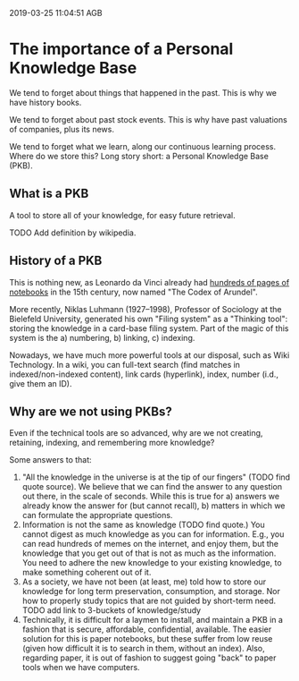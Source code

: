 2019-03-25 11:04:51 AGB

# The importance of a Personal Knowledge Base

We tend to forget about things that happened in the past. This is why we have history books.

We tend to forget about past stock events. This is why have past valuations of companies, plus its news.

We tend to forget what we learn, along our continuous learning process. Where do we store this? Long story short: a Personal Knowledge Base (PKB).

## What is a PKB

A tool to store all of your knowledge, for easy future retrieval. 

TODO Add definition by wikipedia.

## History of a PKB

This is nothing new, as Leonardo da Vinci already had [hundreds of pages of notebooks](http://www.openculture.com/2017/07/leonardo-da-vincis-visionary-notebooks-now-online-browse-570-digitized-pages.html) in the 15th century, now named "The Codex of Arundel".

More recently, Niklas Luhmann (1927–1998), Professor of Sociology at the Bielefeld University, generated his own "Filing system" as a "Thinking tool": storing the knowledge in a card-base filing system. Part of the magic of this system is the a) numbering, b) linking, c) indexing.

Nowadays, we have much more powerful tools at our disposal, such as Wiki Technology. In a wiki, you can full-text search (find matches in indexed/non-indexed content), link cards (hyperlink), index, number (i.d., give them an ID).

## Why are we not using PKBs?

Even if the technical tools are so advanced, why are we not creating, retaining, indexing, and remembering more knowledge? 

Some answers to that:

  1. "All the knowledge in the universe is at the tip of our fingers" (TODO find quote source). We believe that we can find the answer to any question out there, in the scale of seconds. While this is true for a) answers we already know the answer for (but cannot recall), b) matters in which we can formulate the appropriate questions.
  1. Information is not the same as knowledge (TODO find quote.) You cannot digest as much knowledge as you can for information. E.g., you can read hundreds of memes on the internet, and enjoy them, but the knowledge that you get out of that is not as much as the information. You need to adhere the new knowledge to your existing knowledge, to make something coherent out of it.
  1. As a society, we have not been (at least, me) told how to store our knowledge for long term preservation, consumption, and storage. Nor how to properly study topics that are not guided by short-term need. TODO add link to 3-buckets of knowledge/study
  1. Technically, it is difficult for a laymen to install, and maintain a PKB in a fashion that is secure, affordable, confidential, available. The easier solution for this is paper notebooks, but these suffer from low reuse (given how difficult it is to search in them, without an index). Also, regarding paper, it is out of fashion to suggest going "back" to paper tools when we have computers.





